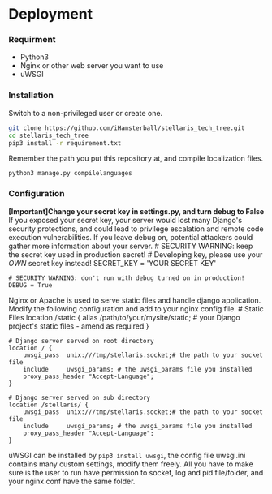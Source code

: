 # Deployment

### Requirment

- Python3
- Nginx or other web server you want to use
- uWSGI

### Installation

Switch to a non-privileged user or create one.

```bash
git clone https://github.com/iHamsterball/stellaris_tech_tree.git
cd stellaris_tech_tree
pip3 install -r requirement.txt
```

Remember the path you put this repository at, and compile localization files.

    python3 manage.py compilelanguages

### Configuration

**[Important]Change your secret key in settings.py, and turn debug to False**
If you exposed your secret key, your server would lost many Django's security protections, and could lead to privilege escalation and remote code execution vulnerabilities.
If you leave debug on, potential attackers could gather more information about your server.
    # SECURITY WARNING: keep the secret key used in production secret!
    # Developing key, please use your *OWN* secret key instead!
    SECRET_KEY = 'YOUR SECRET KEY'

    # SECURITY WARNING: don't run with debug turned on in production!
    DEBUG = True
Nginx or Apache is used to serve static files and handle django application.
Modify the following configuration and add to your nginx config file.
    # Static Files
    location /static {
        alias /path/to/your/mysite/static; # your Django project's static files - amend as required
    }

    # Django server served on root directory
    location / {
        uwsgi_pass  unix:///tmp/stellaris.socket;# the path to your socket file
        include     uwsgi_params; # the uwsgi_params file you installed
        proxy_pass_header "Accept-Language";
    }

    # Django server served on sub directory
    location /stellaris/ {
        uwsgi_pass  unix:///tmp/stellaris.socket;# the path to your socket file
        include     uwsgi_params; # the uwsgi_params file you installed
        proxy_pass_header "Accept-Language";
    }
uWSGI can be installed by `pip3 install uwsgi`, the config file uwsgi.ini contains many custom settings, modify them freely. All you have to make sure is the user to run have permission to socket, log and pid file/folder, and your nginx.conf have the same folder.